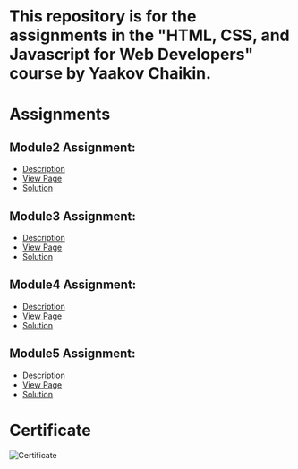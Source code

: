 # This repository is for the assignments in the "HTML, CSS, and Javascript for Web Developers" course by Yaakov Chaikin.
# Assignments
## Module2 Assignment:
* <a href="https://github.com/jhu-ep-coursera/fullstack-course4/blob/master/assignments/assignment2/Assignment-2.md">Description</a>
* <a href="https://htmlpreview.github.io/?https://github.com/EthanSuu/html-css-javascript-for-web-developers/blob/main/module2-solution/index.html">View Page</a>
* <a href="https://github.com/EthanSuu/html-css-javascript-for-web-developers/tree/main/module2-solution">Solution </a>
## Module3 Assignment:
* <a href="https://github.com/jhu-ep-coursera/fullstack-course4/blob/master/assignments/assignment3/Assignment-3.md">Description</a>
* <a href="http://htmlpreview.github.io/?https://github.com/EthanSuu/html-css-javascript-for-web-developers/blob/main/module3-solution/index.html">View Page</a>
* <a href="https://github.com/EthanSuu/html-css-javascript-for-web-developers/tree/main/module3-solution">Solution </a>
## Module4 Assignment:
* <a href="https://github.com/jhu-ep-coursera/fullstack-course4/blob/master/assignments/assignment4/Assignment-4.md">Description</a>
* <a href="http://htmlpreview.github.io/?https://github.com/EthanSuu/html-css-javascript-for-web-developers/blob/main/module4-solution/easier/index.html">View Page</a>
* <a href="https://github.com/EthanSuu/html-css-javascript-for-web-developers/tree/main/module4-solution/easier">Solution </a>
## Module5 Assignment:
* <a href="https://github.com/jhu-ep-coursera/fullstack-course4/blob/master/assignments/assignment5/Assignment-5.md">Description</a>
* <a href="https://ethansuu.github.io/html-css-javascript-for-web-developers/module5-solution/index.html#">View Page</a>
* <a href="https://github.com/EthanSuu/html-css-javascript-for-web-developers/tree/main/module5-solution">Solution </a>

# Certificate
![Certificate ](https://www.coursera.org/account/accomplishments/certificate/ZH5FR5E8XSL8?raw=true)

